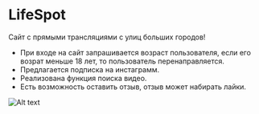 # LifeSpot
Сайт с прямыми трансляциями с улиц больших городов!

* При входе на сайт запрашивается возраст пользователя, если его возрат меньше 18 лет, то пользователь перенаправляется.
* Предлагается подписка на инстаграмм.
* Реализована функция поиска видео.
* Есть возможность оставить отзыв, отзыв может набирать лайки.

![Alt text](https://github.com/Evgeniy-Akhtyamov/LifeSpot/blob/master/LifeSpot.gif "Optional title")
